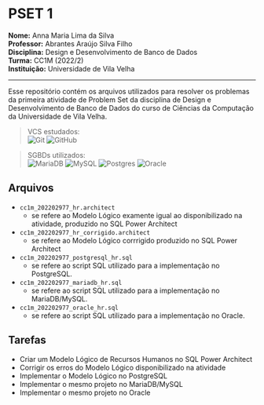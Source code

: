 # PSET 1

**Nome:** Anna Maria Lima da Silva  
**Professor:** Abrantes Araújo Silva Filho  
**Disciplina:** Design e Desenvolvimento de Banco de Dados  
**Turma:** CC1M (2022/2)  
**Instituição:** Universidade de Vila Velha  

---

Esse repositório contém os arquivos utilizados para resolver os problemas da primeira atividade de Problem Set da disciplina de Design e Desenvolvimento de Banco de Dados do curso de Ciências da Computação da Universidade de Vila Velha. 

> VCS estudados:  
  ![Git](https://img.shields.io/badge/git-%23F05033.svg?style=for-the-badge&logo=git&logoColor=white)
  ![GitHub](https://img.shields.io/badge/github-%23121011.svg?style=for-the-badge&logo=github&logoColor=white)

> SGBDs utilizados:  
  ![MariaDB](https://img.shields.io/badge/MariaDB-003545?style=for-the-badge&logo=mariadb&logoColor=white)
  ![MySQL](https://img.shields.io/badge/mysql-%2300f.svg?style=for-the-badge&logo=mysql&logoColor=white)
  ![Postgres](https://img.shields.io/badge/postgres-%23316192.svg?style=for-the-badge&logo=postgresql&logoColor=white)
  ![Oracle](https://img.shields.io/badge/Oracle-F80000?style=for-the-badge&logo=oracle&logoColor=white)
  
  
## Arquivos

- `cc1m_202202977_hr.architect`   
  - se refere ao Modelo Lógico examente igual ao disponibilizado na atividade, produzido no SQL Power Architect  
- `cc1m_202202977_hr_corrigido.architect`   
  - se refere ao Modelo Lógico corrrigido produzido no SQL Power Architect  
- `cc1m_202202977_postgresql_hr.sql`   
  - se refere ao script SQL utilizado para a implementação no PostgreSQL.  
- `cc1m_202202977_mariadb_hr.sql`   
  - se refere ao script SQL utilizado para a implementação no MariaDB/MySQL.  
- `cc1m_202202977_oracle_hr.sql`   
  - se refere ao script SQL utilizado para a implementação no Oracle.  

## Tarefas

- Criar um  Modelo Lógico de Recursos Humanos no SQL Power Architect
- Corrigir os erros do Modelo Lógico disponibilizado na atividade
- Implementar o Modelo Lógico no PostgreSQL
- Implementar o mesmo projeto no MariaDB/MySQL
- Implementar o mesmo projeto no Oracle
